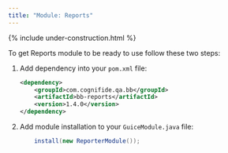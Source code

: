 ```yaml
---
title: "Module: Reports"
---
```


{% include under-construction.html %}

To get Reports module to be ready to use follow these two steps:

1. Add dependency into your `pom.xml` file:

    ```xml
    <dependency>
        <groupId>com.cognifide.qa.bb</groupId>
        <artifactId>bb-reports</artifactId>
        <version>1.4.0</version>
    </dependency>
    ```
2. Add module installation to your `GuiceModule.java` file:
    ```java
        install(new ReporterModule());
    ```
